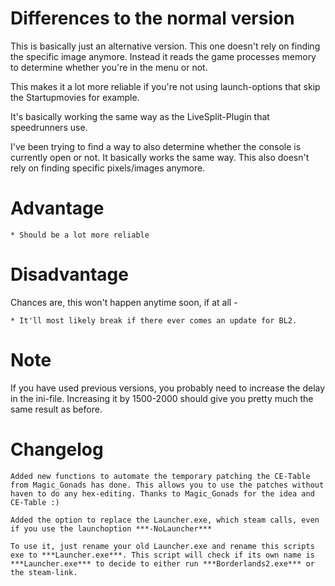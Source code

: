 # Differences to the normal version
This is basically just an alternative version.
This one doesn't rely on finding the specific image anymore. Instead it reads the game processes memory to determine whether you're in the menu or not.

This makes it a lot more reliable if you're not using launch-options that skip the Startupmovies for example.

It's basically working the same way as the LiveSplit-Plugin that speedrunners use.

I've been trying to find a way to also determine whether the console is currently open or not. It basically works the same way. This also doesn't rely on finding specific pixels/images anymore.

# Advantage
    * Should be a lot more reliable
# Disadvantage
Chances are, this won't happen anytime soon, if at all - 
    
    * It'll most likely break if there ever comes an update for BL2.

# Note
If you have used previous versions, you probably need to increase the delay in the ini-file. Increasing it by 1500-2000 should give you pretty much the same result as before.


# Changelog
```
Added new functions to automate the temporary patching the CE-Table from Magic_Gonads has done. This allows you to use the patches without haven to do any hex-editing. Thanks to Magic_Gonads for the idea and CE-Table :)
```


```
Added the option to replace the Launcher.exe, which steam calls, even if you use the launchoption ***-NoLauncher*** 

To use it, just rename your old Launcher.exe and rename this scripts exe to ***Launcher.exe***. This script will check if its own name is ***Launcher.exe*** to decide to either run ***Borderlands2.exe*** or the steam-link.
```